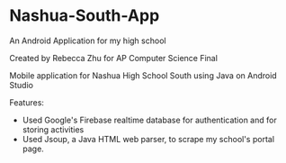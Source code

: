 # Nashua-South-App
An Android Application for my high school

Created by Rebecca Zhu for AP Computer Science Final

Mobile application for Nashua High School South using Java on Android Studio

Features:
- Used Google's Firebase realtime database for authentication and for storing activities
- Used Jsoup, a Java HTML web parser, to scrape my school's portal page.
